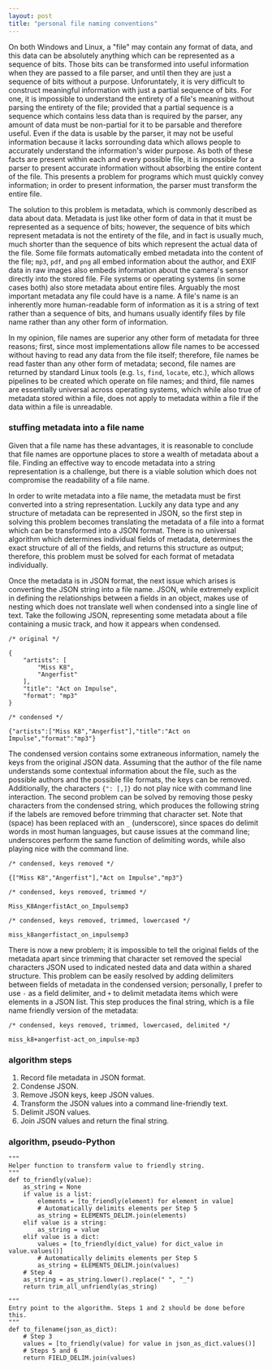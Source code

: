 ```yaml
---
layout: post
title: "personal file naming conventions"
---
```


On both Windows and Linux, a "file" may contain any format of data, and this data can be absolutely anything which can be represented as a sequence of bits. Those bits can be transformed into useful information when they are passed to a file parser, and until then they are just a sequence of bits without a purpose. Unforuntately, it is very difficult to construct meaningful information with just a partial sequence of bits. For one, it is impossible to understand the entirety of a file's meaning without parsing the entirety of the file; provided that a partial sequence is a sequence which contains less data than is required by the parser, any amount of data must be non-partial for it to be parsable and therefore useful. Even if the data is usable by the parser, it may not be useful information because it lacks sorrounding data which allows people to accurately understand the information's wider purpose. As both of these facts are present within each and every possible file, it is impossible for a parser to present accurate information without absorbing the entire content of the file. This presents a problem for programs which must quickly convey information; in order to present information, the parser must transform the entire file.

The solution to this problem is metadata, which is commonly described as data about data. Metadata is just like other form of data in that it must be represented as a sequence of bits; however, the sequence of bits which represent metadata is not the entirety of the file, and in fact is usually much, much shorter than the sequence of bits which represent the actual data of the file. Some file formats automatically embed metadata into the content of the file; `mp3`, `pdf`, and `png` all embed information about the author, and EXIF data in raw images also embeds information about the camera's sensor directly into the stored file. File systems or operating systems (in some cases both) also store metadata about entire files. Arguably the most important metadata any file could have is a name. A file's name is an inherently more human-readable form of information as it is a string of text rather than a sequence of bits, and humans usually identify files by file name rather than any other form of information. 

In my opinion, file names are superior any other form of metadata for three reasons; first, since most implementations allow file names to be accessed without having to read any data from the file itself; therefore, file names be read faster than any other form of metadata; second, file names are returned by standard Linux tools (e.g. `ls`, `find`, `locate`, etc.), which allows pipelines to be created which operate on file names; and third, file names are essentially universal across operating systems, which while also true of metadata stored within a file, does not apply to metadata within a file if the data within a file is unreadable.

### stuffing metadata into a file name

Given that a file name has these advantages, it is reasonable to conclude that file names are opportune places to store a wealth of metadata about a file. Finding an effective way to encode metadata into a string representation is a challenge, but there is a viable solution which does not compromise the readability of a file name. 

In order to write metadata into a file name, the metadata must be first converted into a string representation. Luckily any data type and any structure of metadata can be represented in JSON, so the first step in solving this problem becomes translating the metadata of a file into a format which can be transformed into a JSON format. There is no universal algorithm which determines individual fields of metadata, determines the exact structure of all of the fields, and returns this structure as output; therefore, this problem must be solved for each format of metadata individually.

Once the metadata is in JSON format, the next issue which arises is converting the JSON string into a file name. JSON, while extremely explicit in defining the relationships between a fields in an object, makes use of nesting which does not translate well when condensed into a single line of text. Take the following JSON, representing some metadata about a file containing a music track, and how it appears when condensed.

```
/* original */

{
	"artists": [
		"Miss K8",
		"Angerfist"
	],
	"title": "Act on Impulse",
	"format": "mp3"
}

/* condensed */

{"artists":["Miss K8","Angerfist"],"title":"Act on Impulse","format":"mp3"}
```

The condensed version contains some extraneous information, namely the keys from the original JSON data. Assuming that the author of the file name understands some contextual information about the file, such as the possible authors and the possible file formats, the keys can be removed. Additionally, the characters `{": [,]}` do not play nice with command line interaction. The second problem can be solved by removing those pesky characters from the condensed string, which produces the following string if the labels are removed before trimming that character set. Note that ` ` (space) has been replaced with an `_` (underscore), since spaces do delimit words in most human languages, but cause issues at the command line; underscores perform the same function of delimiting words, while also playing nice with the command line.  

```
/* condensed, keys removed */

{["Miss K8","Angerfist"],"Act on Impulse","mp3"}

/* condensed, keys removed, trimmed */

Miss_K8AngerfistAct_on_Impulsemp3

/* condensed, keys removed, trimmed, lowercased */

miss_k8angerfistact_on_impulsemp3
```

There is now a new problem; it is impossible to tell the original fields of the metadata apart since trimming that character set removed the special characters JSON used to indicated nested data and data within a shared structure. This problem can be easily resolved by adding delimiters between fields of metadata in the condensed version; personally, I prefer to use `-` as a field delimiter, and `+` to delimit metadata items which were elements in a JSON list. This step produces the final string, which is a file name friendly version of the metadata:

```
/* condensed, keys removed, trimmed, lowercased, delimited */

miss_k8+angerfist-act_on_impulse-mp3
```

### algorithm steps

1. Record file metadata in JSON format.
2. Condense JSON.
3. Remove JSON keys, keep JSON values.
4. Transform the JSON values into a command line-friendly text.
5. Delimit JSON values.
6. Join JSON values and return the final string.

### algorithm, pseudo-Python

```
"""
Helper function to transform value to friendly string.
"""
def to_friendly(value):
    as_string = None
    if value is a list:
        elements = [to_friendly(element) for element in value]
        # Automatically delimits elements per Step 5
        as_string = ELEMENTS_DELIM.join(elements)
    elif value is a string:
        as_string = value
    elif value is a dict:
        values = [to_friendly(dict_value) for dict_value in value.values()]
        # Automatically delimits elements per Step 5
        as_string = ELEMENTS_DELIM.join(values)
    # Step 4
    as_string = as_string.lower().replace(" ", "_")
    return trim_all_unfriendly(as_string)

"""
Entry point to the algorithm. Steps 1 and 2 should be done before this.
"""
def to_filename(json_as_dict):
    # Step 3
    values = [to_friendly(value) for value in json_as_dict.values()]
    # Steps 5 and 6
    return FIELD_DELIM.join(values)
```

